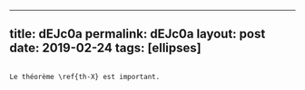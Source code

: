 ---
 title: dEJc0a
 permalink: dEJc0a
 layout: post
 date: 2019-02-24
 tags: [ellipses]
 ---

```latex\begin{thm}\label{th-X}  texte. \end{thm}

Le théorème \ref{th-X} est important.
```